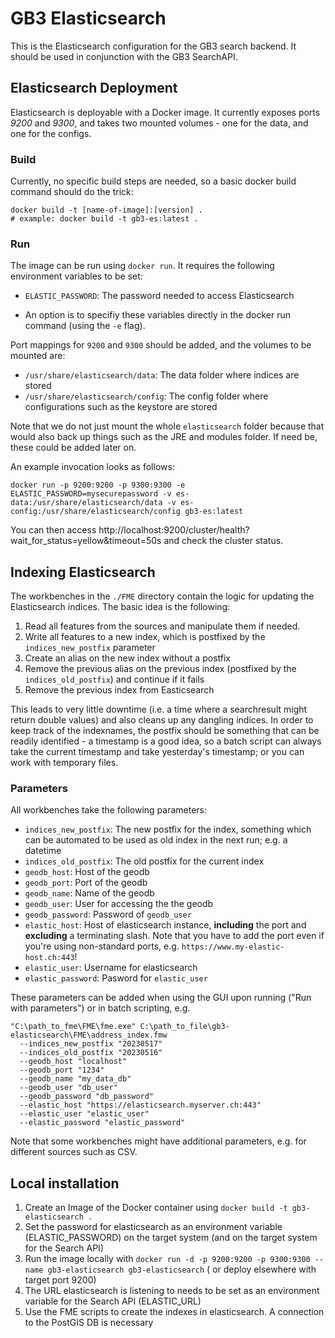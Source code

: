 # GB3 Elasticsearch

This is the Elasticsearch configuration for the GB3 search backend. It should be used in conjunction with the GB3
SearchAPI.

## Elasticsearch Deployment

Elasticsearch is deployable with a Docker image. It currently exposes ports *9200* and *9300*, and takes two mounted
volumes - one for the data, and one for the configs.

### Build

Currently, no specific build steps are needed, so a basic docker build command should do the trick:

```shell
docker build -t [name-of-image]:[version] .
# example: docker build -t gb3-es:latest .
```

### Run

The image can be run using `docker run`. It requires the following environment variables to be set:

* `ELASTIC_PASSWORD`: The password needed to access Elasticsearch

* An option is to specifiy these variables directly in the docker run command (using the `-e` flag).

Port mappings for `9200` and `9300` should be added, and the volumes to be mounted are:

* `/usr/share/elasticsearch/data`: The data folder where indices are stored
* `/usr/share/elasticsearch/config`: The config folder where configurations such as the keystore are stored

Note that we do not just mount the whole `elasticsearch` folder because that would also back up things such as the JRE
and modules folder. If need be, these could be added later on.

An example invocation looks as follows:

```shell
docker run -p 9200:9200 -p 9300:9300 -e ELASTIC_PASSWORD=mysecurepassword -v es-data:/usr/share/elasticsearch/data -v es-config:/usr/share/elasticsearch/config gb3-es:latest
```

You can then access http://localhost:9200/cluster/health?wait_for_status=yellow&timeout=50s and check the cluster
status.

## Indexing Elasticsearch

The workbenches in the `./FME` directory contain the logic for updating the Elasticsearch indices. The basic idea is the
following:

1. Read all features from the sources and manipulate them if needed.
2. Write all features to a new index, which is postfixed by the `indices_new_postfix` parameter
3. Create an alias on the new index without a postfix
4. Remove the previous alias on the previous index (postfixed by the `indices_old_postfix`) and continue if it fails
5. Remove the previous index from Easticsearch

This leads to very little downtime (i.e. a time where a searchresult might return double values) and also cleans up any
dangling indices. In order to keep track of the indexnames, the postfix should be something that can be readily
identified - a timestamp is a good idea, so a batch script can always take the current timestamp and take yesterday's
timestamp; or you can work with temporary files.

### Parameters

All workbenches take the following parameters:

* `indices_new_postfix`: The new postfix for the index, something which can be automated to be used as old index in the next run; e.g. a datetime
* `indices_old_postfix`: The old postfix for the current index
* `geodb_host`: Host of the geodb
* `geodb_port`: Port of the geodb
* `geodb_name`: Name of the geodb
* `geodb_user`: User for accessing the the geodb
* `geodb_password`: Password of `geodb_user`
* `elastic_host`: Host of elasticsearch instance, **including** the port and **excluding** a terminating slash. Note that you have to add the port even if you're using non-standard ports, e.g. `https://www.my-elastic-host.ch:443`!
* `elastic_user`: Username for elasticsearch
* `elastic_password`: Pasword for `elastic_user`

These parameters can be added when using the GUI upon running ("Run with parameters") or in batch scripting, e.g.

```
"C:\path_to_fme\FME\fme.exe" C:\path_to_file\gb3-elasticsearch\FME\address_index.fmw
  --indices_new_postfix "20230517"
  --indices_old_postfix "20230516"
  --geodb_host "localhost"
  --geodb_port "1234"
  --geodb_name "my_data_db"
  --geodb_user "db_user"
  --geodb_password "db_password"
  --elastic_host "https://elasticsearch.myserver.ch:443"
  --elastic_user "elastic_user"
  --elastic_password "elastic_password"
```

Note that some workbenches might have additional parameters, e.g. for different sources such as CSV.

## Local installation

1. Create an Image of the Docker container using ```docker build -t gb3-elasticsearch .```
2. Set the password for elasticsearch as an environment variable (ELASTIC_PASSWORD) on the target system (and on the
   target system for the Search API)
2. Run the image locally with ```docker run -d -p 9200:9200 -p 9300:9300 --name gb3-elasticsearch gb3-elasticsearch``` (
   or deploy elsewhere with target port 9200)
3. The URL elasticsearch is listening to needs to be set as an environment variable for the Search API (ELASTIC_URL)
4. Use the FME scripts to create the indexes in elasticsearch. A connection to the PostGIS DB is necessary